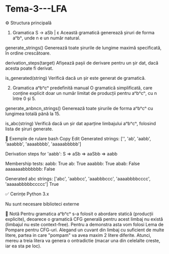 # Tema-3---LFA
⚙️ Structura principală
1. Gramatica S → aSb | ε
Această gramatică generează șiruri de forma aⁿbⁿ, unde n e un număr natural.

generate_strings()
Generează toate șirurile de lungime maximă specificată, în ordine crescătoare.

derivation_steps(target)
Afișează pașii de derivare pentru un șir dat, dacă acesta poate fi derivat.

is_generated(string)
Verifică dacă un șir este generat de gramatică.

2. Gramatica aⁿbⁿcⁿ predefinită manual
O gramatică simplificată, care conține explicit doar un număr limitat de producții pentru aⁿbⁿcⁿ, cu n între 0 și 5.

generate_anbncn_strings()
Generează toate șirurile de forma aⁿbⁿcⁿ cu lungimea totală până la 15.

is_abc(string)
Verifică dacă un șir dat aparține limbajului aⁿbⁿcⁿ, folosind lista de șiruri generate.

🧪 Exemple de rulare
bash
Copy
Edit
Generated strings:
['', 'ab', 'aabb', 'aaabbb', 'aaaabbbb', 'aaaaabbbbb']

Derivation steps for 'aabb':
S => aSb => aaSbb => aabb

Membership tests:
aabb: True
ab: True
aaabbb: True
abab: False
aaaaaaabbbbbbb: False

Generated abc strings:
['abc', 'aabbcc', 'aaabbbccc', 'aaaabbbbcccc', 'aaaaabbbbbccccc']
True

✅ Cerințe
Python 3.x

Nu sunt necesare biblioteci externe

📝 Notă
Pentru gramatica aⁿbⁿcⁿ s-a folosit o abordare statică (producții explicite), deoarece o gramatică CFG generală pentru acest limbaj nu există (limbajul nu este context-free). Pentru a demonstra asta vom folosi Lema de Pompare pentru CFG-uri. Alegand un cuvant din limbaj cu suficient de multe litere, partea in care "pompam" va avea maxim 2 litere diferite. Atunci, mereu a treia litera va genera o ontradictie (macar una din celelalte creste, iar ea sta pe loc).
